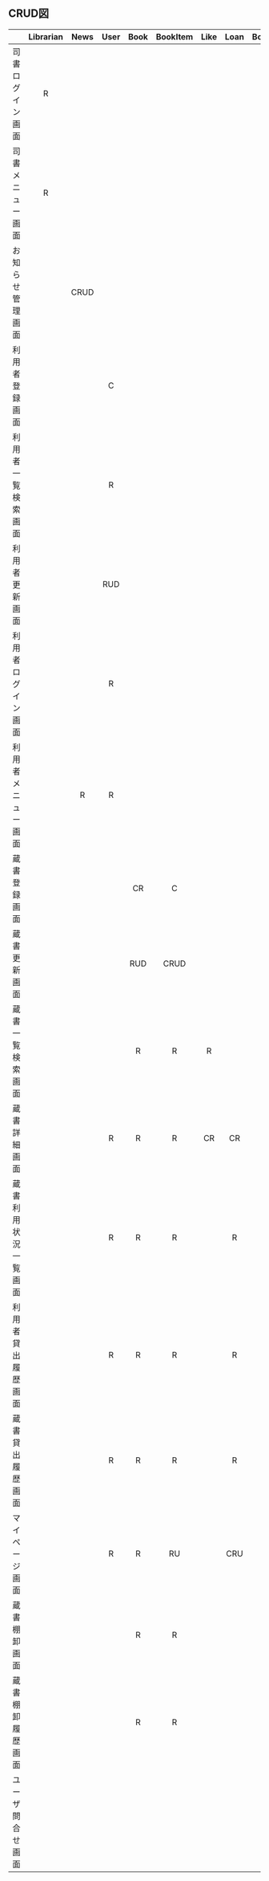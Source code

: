 ## CRUD図
| | Librarian | News | User | Book | BookItem | Like | Loan | BookComment | Inventory |InventoryDetail | FAQ |
| :--- | :----: | :----: | :----: | :----: | :----: | :----: | :----: | :----: | :----: | :----: | :----: |
| 司書ログイン画面 | R |       
| 司書メニュー画面 | R |
| お知らせ管理画面 |  | CRUD |
| 利用者登録画面 |  |  | C |
| 利用者一覧検索画面 |  |  | R |
| 利用者更新画面 |  |  | RUD |
| 利用者ログイン画面 |  |  | R |
| 利用者メニュー画面 |  | R | R |  
| 蔵書登録画面 |  |  |  | CR | C |
| 蔵書更新画面 |  |  |  | RUD | CRUD |
| 蔵書一覧検索画面 |  |  |  | R | R | R |
| 蔵書詳細画面 |  |  | R | R | R | CR | CR | CR |
| 蔵書利用状況一覧画面 |  |  | R | R | R |  | R |
| 利用者貸出履歴画面 |  |  | R | R | R |  | R |
| 蔵書貸出履歴画面 |  |  | R | R | R |  | R |
| マイページ画面 |  |  | R | R | RU |  | CRU |  |
| 蔵書棚卸画面 |  |  |  | R | R |  |  |  | CR | CR |  |
| 蔵書棚卸履歴画面 |  |  |  | R | R |  |  |  | R | R |  |
| ユーザ問合せ画面 |  |  |  |  |  |  |  |  |  |  | R |